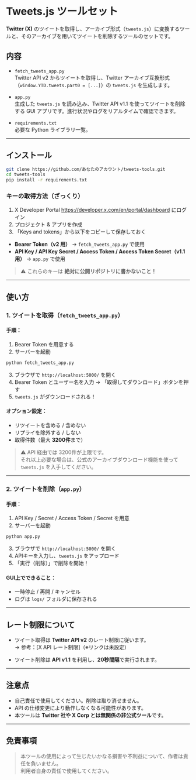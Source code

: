 # Tweets.js ツールセット

**Twitter (X)** のツイートを取得し、アーカイブ形式（`tweets.js`）に変換するツールと、そのアーカイブを用いてツイートを削除するツールのセットです。

## 内容

- `fetch_tweets_app.py`  
  Twitter API v2 からツイートを取得し、Twitter アーカイブ互換形式（`window.YTD.tweets.part0 = [...]`）の `tweets.js` を生成します。

- `app.py`  
  生成した `tweets.js` を読み込み、Twitter API v1.1 を使ってツイートを削除する GUI アプリです。進行状況やログをリアルタイムで確認できます。

- `requirements.txt`  
  必要な Python ライブラリ一覧。

---

## インストール

```bash
git clone https://github.com/あなたのアカウント/tweets-tools.git
cd tweets-tools
pip install -r requirements.txt
```

### キーの取得方法（ざっくり）

1. X Developer Portal https://developer.x.com/en/portal/dashboard にログイン  
2. プロジェクト & アプリを作成  
3. 「Keys and tokens」から以下をコピーして保存しておく  

- **Bearer Token（v2 用）** → `fetch_tweets_app.py` で使用  
- **API Key / API Key Secret / Access Token / Access Token Secret（v1.1 用）** → `app.py` で使用  

> ⚠️ これらのキーは **絶対に公開リポジトリに書かないこと！**

---

## 使い方

### 1. ツイートを取得（`fetch_tweets_app.py`）

#### 手順：

1. Bearer Token を用意する  
2. サーバーを起動

```bash
python fetch_tweets_app.py
```

3. ブラウザで `http://localhost:5000/` を開く  
4. Bearer Token とユーザー名を入力 → 「取得してダウンロード」ボタンを押す  
5. `tweets.js` がダウンロードされる！

#### オプション設定：

- リツイートを含める / 含めない  
- リプライを除外する / しない  
- 取得件数（最大 **3200件**まで）

> ⚠️ API 経由では 3200件が上限です。  
> それ以上必要な場合は、公式のアーカイブダウンロード機能を使って `tweets.js` を入手してください。

---

### 2. ツイートを削除（`app.py`）

#### 手順：

1. API Key / Secret / Access Token / Secret を用意  
2. サーバーを起動  

```bash
python app.py
```

3. ブラウザで `http://localhost:5000/` を開く  
4. APIキーを入力し、`tweets.js` をアップロード  
5. 「実行（削除）」で削除を開始！

#### GUI上でできること：

- 一時停止 / 再開 / キャンセル  
- ログは `logs/` フォルダに保存される

---

## レート制限について

- ツイート取得は **Twitter API v2** のレート制限に従います。  
  → 参考：[X API レート制限]（※リンクは未設定）

- ツイート削除は **API v1.1** を利用し、**20秒間隔**で実行されます。

---

## 注意点

- 自己責任で使用してください。削除は取り消せません。  
- API の仕様変更により動作しなくなる可能性があります。  
- 本ツールは **Twitter 社や X Corp とは無関係の非公式ツール**です。

---

## 免責事項

> 本ツールの使用によって生じたいかなる損害や不利益について、作者は責任を負いません。  
> 利用者自身の責任で使用してください。

